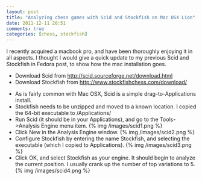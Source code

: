 ```yaml
---
layout: post
title: "Analyzing chess games with Scid and Stockfish on Mac OSX Lion"
date: 2011-12-11 20:51
comments: true
categories: [chess, stockfish]
---
```

I recently acquired a macbook pro, and have been thoroughly enjoying it in all aspects. I thought I would give a quick update to my previous Scid and Stockfish in Fedora post, to show how the mac installation goes.

* Download Scid from http://scid.sourceforge.net/download.html
* Download Stockfish from http://www.stockfishchess.com/download/
<!--more-->
* As is fairly common with Mac OSX, Scid is a simple drag-to-Applications install.
* Stockfish needs to be unzipped and moved to a known location. I copied the 64-bit executable to /Applications/
* Run Scid (it should be in your Applications), and go to the Tools->Analysis Engine menu item. 
{% img /images/scid1.png %}
* Click New in the Analysis Engine window.
{% img /images/scid2.png %}
* Configure Stockfish by entering the name Stockfish, and selecting the executable (which I copied to Applications).
{% img /images/scid3.png %}
* Click OK, and select Stockfish as your engine. It should begin to analyze the current position. I usually crank up the number of top variations to 5.
{% img /images/scid4.png %}

